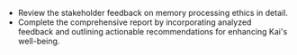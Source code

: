- Review the stakeholder feedback on memory processing ethics in detail.
- Complete the comprehensive report by incorporating analyzed feedback and outlining actionable recommendations for enhancing Kai's well-being.